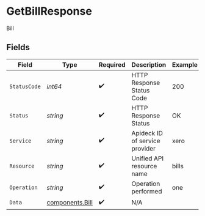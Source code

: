 # GetBillResponse

Bill


## Fields

| Field                                              | Type                                               | Required                                           | Description                                        | Example                                            |
| -------------------------------------------------- | -------------------------------------------------- | -------------------------------------------------- | -------------------------------------------------- | -------------------------------------------------- |
| `StatusCode`                                       | *int64*                                            | :heavy_check_mark:                                 | HTTP Response Status Code                          | 200                                                |
| `Status`                                           | *string*                                           | :heavy_check_mark:                                 | HTTP Response Status                               | OK                                                 |
| `Service`                                          | *string*                                           | :heavy_check_mark:                                 | Apideck ID of service provider                     | xero                                               |
| `Resource`                                         | *string*                                           | :heavy_check_mark:                                 | Unified API resource name                          | bills                                              |
| `Operation`                                        | *string*                                           | :heavy_check_mark:                                 | Operation performed                                | one                                                |
| `Data`                                             | [components.Bill](../../models/components/bill.md) | :heavy_check_mark:                                 | N/A                                                |                                                    |